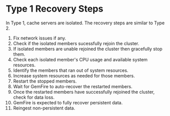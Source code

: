 # Type 1 Recovery Steps

In Type 1, cache servers are isolated. The recovery steps are similar to Type 2.

1. Fix network issues if any.
2. Check if the isolated members sucessfully rejoin the cluster.
3. If isolated members are unable rejoined the cluster then gracefully stop them.
4. Check each isolated member's CPU usage and available system resources.
5. Identify the members that ran out of system resources.
6. Increase system resources as needed for those members.
7. Restart the stopped members.
8. Wait for GemFire to auto-recover the restarted members.
9. Once the restarted members have successfully rejoined the cluster, check for data loss.
10. GemFire is expected to fully recover persistent data.
11. Reingest non-persistent data.
